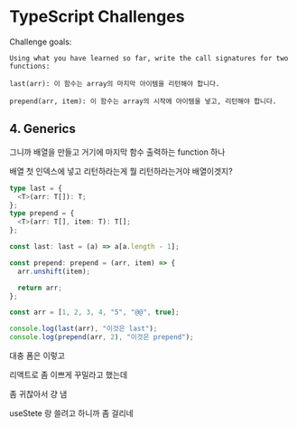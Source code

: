 # TypeScript Challenges

Challenge goals:

    Using what you have learned so far, write the call signatures for two functions:

    last(arr): 이 함수는 array의 마지막 아이템을 리턴해야 합니다.

    prepend(arr, item): 이 함수는 array의 시작에 아이템을 넣고, 리턴해야 합니다.

## 4. Generics

그니까 배열을 만들고 거기에 마지막 함수 출력하는 function 하나

배열 첫 인덱스에 넣고 리턴하라는게 뭘 리턴하라는거야 배열이겟지?

```ts
type last = {
  <T>(arr: T[]): T;
};
type prepend = {
  <T>(arr: T[], item: T): T[];
};

const last: last = (a) => a[a.length - 1];

const prepend: prepend = (arr, item) => {
  arr.unshift(item);

  return arr;
};

const arr = [1, 2, 3, 4, "5", "@@", true];

console.log(last(arr), "이것은 last");
console.log(prepend(arr, 2), "이것은 prepend");
```

대충 폼은 이렇고

리액트로 좀 이쁘게 꾸밀라고 했는데

좀 귀찮아서 걍 냄

useStete 랑 쓸려고 하니까 좀 걸리네

